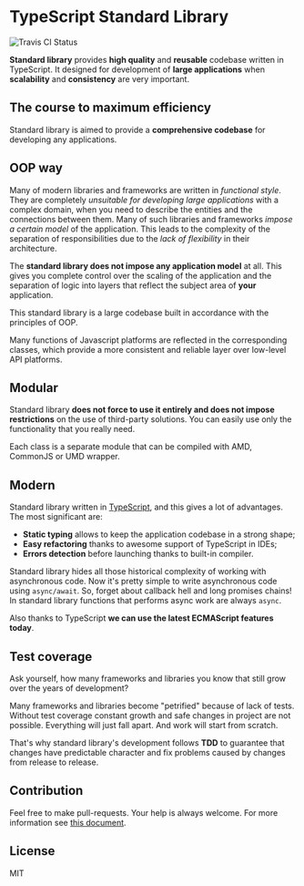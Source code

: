 # TypeScript Standard Library

![Travis CI Status](https://travis-ci.org/typescript-standard-library/Core.svg?branch=master)

**Standard library** provides **high quality** and **reusable** codebase written in TypeScript. 
It designed for development of **large applications** when **scalability** and **consistency** 
are very important.


## The course to maximum efficiency

Standard library is aimed to provide a **comprehensive codebase** for developing any applications.


## OOP way

Many of modern libraries and frameworks are written in _functional style_.
They are completely _unsuitable for developing large applications_ with a complex domain, 
when you need to describe the entities and the connections between them. 
Many of such libraries and frameworks _impose a certain model_ of the application. 
This leads to the complexity of the separation of responsibilities due to the _lack of flexibility_ 
in their architecture.

The **standard library does not impose any application model** at all. 
This gives you complete control over the scaling of the application and 
the separation of logic into layers that reflect the subject area of **your** application.

This standard library is a large codebase built in accordance with the principles of OOP.

Many functions of Javascript platforms are reflected in the corresponding classes, 
which provide a more consistent and reliable layer over low-level API platforms.


## Modular

Standard library **does not force to use it entirely and does not impose restrictions** 
on the use of third-party solutions. You can easily use only the functionality that you really need.

Each class is a separate module that can be compiled with AMD, CommonJS or UMD wrapper.


## Modern

Standard library written in [TypeScript](https://www.typescriptlang.org), and this gives a lot of advantages.
The most significant are:

- **Static typing** allows to keep the application codebase in a strong shape;
- **Easy refactoring** thanks to awesome support of TypeScript in IDEs;
- **Errors detection** before launching thanks to built-in compiler.

Standard library hides all those historical complexity of working with asynchronous code. 
Now it's pretty simple to write asynchronous code using `async/await`.
So, forget about callback hell and long promises chains!
In standard library functions that performs async work are always `async`.

Also thanks to TypeScript **we can use the latest ECMAScript features today**.


## Test coverage

Ask yourself, how many frameworks and libraries you know that still grow over the years of development?

Many frameworks and libraries become "petrified" because of lack of tests.
Without test coverage constant growth and safe changes in project are not possible. 
Everything will just fall apart. 
And work will start from scratch.

That's why standard library's development follows **TDD** to guarantee that changes have predictable character
and fix problems caused by changes from release to release.


## Contribution

Feel free to make pull-requests.
Your help is always welcome.
For more information see [this document](CONTRIBUTING.md).


## License

MIT
